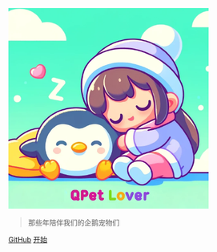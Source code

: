 ![logo](assets/imgs/pngs/QPetLover.png)


> 那些年陪伴我们的企鹅宠物们
 
[GitHub](https://github.com/QPetLover)
[开始](README.md)

